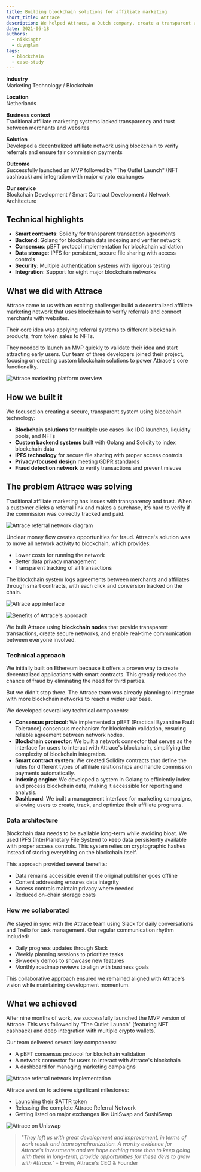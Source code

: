 ```yaml
---
title: Building blockchain solutions for affiliate marketing
short_title: Attrace
description: We helped Attrace, a Dutch company, create a transparent affiliate marketing platform using blockchain technology that connects online merchants with websites in a secure, fraud-resistant way.
date: 2021-06-18
authors:
  - nikkingtr
  - duynglam
tags:
  - blockchain
  - case-study
---
```


**Industry**\
Marketing Technology / Blockchain

**Location**\
Netherlands

**Business context**\
Traditional affiliate marketing systems lacked transparency and trust between merchants and websites

**Solution**\
Developed a decentralized affiliate network using blockchain to verify referrals and ensure fair commission payments

**Outcome**\
Successfully launched an MVP followed by "The Outlet Launch" (NFT cashback) and integration with major crypto exchanges

**Our service**\
Blockchain Development / Smart Contract Development / Network Architecture

## Technical highlights

- **Smart contracts**: Solidity for transparent transaction agreements
- **Backend**: Golang for blockchain data indexing and verifier network
- **Consensus**: pBFT protocol implementation for blockchain validation
- **Data storage**: IPFS for persistent, secure file sharing with access controls
- **Security**: Multiple authentication systems with rigorous testing
- **Integration**: Support for eight major blockchain networks

## What we did with Attrace

Attrace came to us with an exciting challenge: build a decentralized affiliate marketing network that uses blockchain to verify referrals and connect merchants with websites.

Their core idea was applying referral systems to different blockchain products, from token sales to NFTs.

They needed to launch an MVP quickly to validate their idea and start attracting early users. Our team of three developers joined their project, focusing on creating custom blockchain solutions to power Attrace's core functionality.

![Attrace marketing platform overview](assets/attrace-platform-overview.webp)

## How we built it

We focused on creating a secure, transparent system using blockchain technology:

- **Blockchain solutions** for multiple use cases like IDO launches, liquidity pools, and NFTs
- **Custom backend systems** built with Golang and Solidity to index blockchain data
- **IPFS technology** for secure file sharing with proper access controls
- **Privacy-focused design** meeting GDPR standards
- **Fraud detection network** to verify transactions and prevent misuse

## The problem Attrace was solving

Traditional affiliate marketing has issues with transparency and trust. When a customer clicks a referral link and makes a purchase, it's hard to verify if the commission was correctly tracked and paid.

![Attrace referral network diagram](assets/attrace-referral-network.webp)

Unclear money flow creates opportunities for fraud. Attrace's solution was to move all network activity to blockchain, which provides:

- Lower costs for running the network
- Better data privacy management
- Transparent tracking of all transactions

The blockchain system logs agreements between merchants and affiliates through smart contracts, with each click and conversion tracked on the chain.

![Attrace app interface](assets/attrace-app-interface.webp)

![Benefits of Attrace's approach](assets/attrace-benefits.webp)

We built Attrace using **blockchain nodes** that provide transparent transactions, create secure networks, and enable real-time communication between everyone involved.

### Technical approach

We initially built on Ethereum because it offers a proven way to create decentralized applications with smart contracts. This greatly reduces the chance of fraud by eliminating the need for third parties.

But we didn't stop there. The Attrace team was already planning to integrate with more blockchain networks to reach a wider user base.

We developed several key technical components:

- **Consensus protocol**: We implemented a pBFT (Practical Byzantine Fault Tolerance) consensus mechanism for blockchain validation, ensuring reliable agreement between network nodes.
- **Blockchain connector**: We built a network connector that serves as the interface for users to interact with Attrace's blockchain, simplifying the complexity of blockchain integration.
- **Smart contract system**: We created Solidity contracts that define the rules for different types of affiliate relationships and handle commission payments automatically.
- **Indexing engine**: We developed a system in Golang to efficiently index and process blockchain data, making it accessible for reporting and analysis.
- **Dashboard**: We built a management interface for marketing campaigns, allowing users to create, track, and optimize their affiliate programs.

### Data architecture

Blockchain data needs to be available long-term while avoiding bloat. We used IPFS (InterPlanetary File System) to keep data persistently available with proper access controls. This system relies on cryptographic hashes instead of storing everything on the blockchain itself.

This approach provided several benefits:

- Data remains accessible even if the original publisher goes offline
- Content addressing ensures data integrity
- Access controls maintain privacy where needed
- Reduced on-chain storage costs

### How we collaborated

We stayed in sync with the Attrace team using Slack for daily conversations and Trello for task management. Our regular communication rhythm included:

- Daily progress updates through Slack
- Weekly planning sessions to prioritize tasks
- Bi-weekly demos to showcase new features
- Monthly roadmap reviews to align with business goals

This collaborative approach ensured we remained aligned with Attrace's vision while maintaining development momentum.

## What we achieved

After nine months of work, we successfully launched the MVP version of Attrace. This was followed by "The Outlet Launch" (featuring NFT cashback) and deep integration with multiple crypto wallets.

Our team delivered several key components:

- A pBFT consensus protocol for blockchain validation
- A network connector for users to interact with Attrace's blockchain
- A dashboard for managing marketing campaigns

![Attrace referral network implementation](assets/attrace-referral-network-implementation.webp)

Attrace went on to achieve significant milestones:

- [Launching their $ATTR token](https://medium0.com/attrace/launch-of-attrace-token-attr-8af568436136?source=rss-43b67b0fd75b------2)
- Releasing the complete Attrace Referral Network
- Getting listed on major exchanges like UniSwap and SushiSwap

![Attrace on Uniswap](assets/attrace-uniswap-listing.webp)

> _"They left us with great development and improvement, in terms of work result and team synchronization. A worthy evidence for Attrace's investments and we hope nothing more than to keep going with them in long-term, provide opportunities for these devs to grow with Attrace."_ - Erwin, Attrace's CEO & Founder
